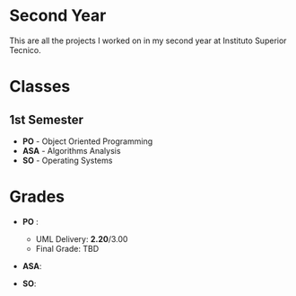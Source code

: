 
# Second Year

This are all the projects I worked on in my second year at Instituto Superior Tecnico. 

# Classes
## 1st Semester 
 - **PO** - Object Oriented Programming
 - **ASA** - Algorithms Analysis
 - **SO** - Operating Systems

# Grades

 - **PO** :
	- UML Delivery: **2.20**/3.00
	- Final Grade: TBD

 - **ASA**: 

 - **SO**:
